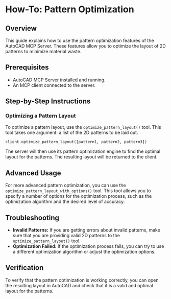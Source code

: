 # How-To: Pattern Optimization

## Overview

This guide explains how to use the pattern optimization features of the AutoCAD MCP Server. These features allow you to optimize the layout of 2D patterns to minimize material waste.

## Prerequisites

*   AutoCAD MCP Server installed and running.
*   An MCP client connected to the server.

## Step-by-Step Instructions

### Optimizing a Pattern Layout

To optimize a pattern layout, use the `optimize_pattern_layout()` tool. This tool takes one argument: a list of the 2D patterns to be laid out.

```python
client.optimize_pattern_layout([pattern1, pattern2, pattern3])
```

The server will then use its pattern optimization engine to find the optimal layout for the patterns. The resulting layout will be returned to the client.

## Advanced Usage

For more advanced pattern optimization, you can use the `optimize_pattern_layout_with_options()` tool. This tool allows you to specify a number of options for the optimization process, such as the optimization algorithm and the desired level of accuracy.

## Troubleshooting

*   **Invalid Patterns:** If you are getting errors about invalid patterns, make sure that you are providing valid 2D patterns to the `optimize_pattern_layout()` tool.
*   **Optimization Failed:** If the optimization process fails, you can try to use a different optimization algorithm or adjust the optimization options.

## Verification

To verify that the pattern optimization is working correctly, you can open the resulting layout in AutoCAD and check that it is a valid and optimal layout for the patterns.
